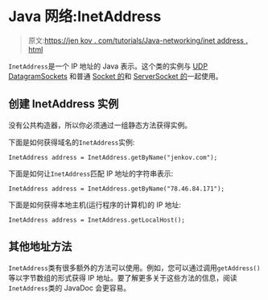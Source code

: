 # Java 网络:InetAddress

> 原文:[https://jen kov . com/tutorials/Java-networking/inet address . html](https://jenkov.com/tutorials/java-networking/inetaddress.html)

`InetAddress`是一个 IP 地址的 Java 表示。这个类的实例与 [UDP DatagramSockets](udp-datagram-sockets.html) 和普通 [Socket 的](sockets.html)和 [ServerSocket 的](server-sockets.html)一起使用。

## 创建 InetAddress 实例

没有公共构造器，所以你必须通过一组静态方法获得实例。

下面是如何获得域名的`InetAddress`实例:

```
InetAddress address = InetAddress.getByName("jenkov.com");

```

下面是如何让`InetAddress`匹配 IP 地址的字符串表示:

```
InetAddress address = InetAddress.getByName("78.46.84.171");

```

下面是如何获得本地主机(运行程序的计算机)的 IP 地址:

```
InetAddress address = InetAddress.getLocalHost();

```

## 其他地址方法

`InetAddress`类有很多额外的方法可以使用。例如，您可以通过调用`getAddress()`等以字节数组的形式获得 IP 地址。要了解更多关于这些方法的信息，阅读`InetAddress`类的 JavaDoc 会更容易。